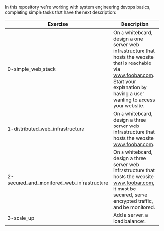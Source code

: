 In this repository we're working with system engineering devops
basics, completing simple tasks that have the next description:

| Exercise   | Description |
|------------|-------------|
|0-simple_web_stack|On a whiteboard, design a one server web infrastructure that hosts the website that is reachable via www.foobar.com. Start your explanation by having a user wanting to access your website.
|1-distributed_web_infrastructure|On a whiteboard, design a three server web infrastructure that hosts the website www.foobar.com.
|2-secured_and_monitored_web_infrastructure|On a whiteboard, design a three server web infrastructure that hosts the website www.foobar.com, it must be secured, serve encrypted traffic, and be monitored.
|3-scale_up| Add a server, a load balancer.